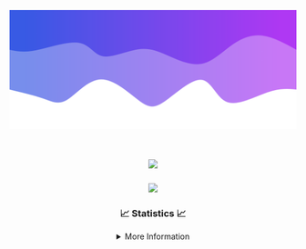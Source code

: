 ![Header](./IMG_4001.png)
<div align="center">

<h1 align="center">
  <a href="https://git.io/typing-svg">
    <img src="https://readme-typing-svg.herokuapp.com/?lines=Welcome+to+my+profile!+👋;JavaScript+developer.;&center=true&size=25">
  </a>
</h1>

<p align="center">
  <img src="https://lanyard.cnrad.dev/api/624702585596805130" />
</p>

### 📈 Statistics 📈
<details>
    <summary>More Information</summary>
    <br/>

<!--START_SECTION:waka-->
![Code Time](http://img.shields.io/badge/Code%20Time-185%20hrs%2014%20mins-blue)

![Profile Views](http://img.shields.io/badge/Profile%20Views-0-blue)

**🐱 My GitHub Data** 

> 📦 2.5 kB Used in GitHub's Storage 
 > 
> 🏆 3 Contributions in the Year 2024
 > 
> 🚫 Not Opted to Hire
 > 
> 📜 5 Public Repositories 
 > 
> 🔑 1 Private Repositories 
 > 
**I'm an Early 🐤** 

```text
🌞 Morning                365 commits         ███████░░░░░░░░░░░░░░░░░░   29.01 % 
🌆 Daytime                435 commits         █████████░░░░░░░░░░░░░░░░   34.58 % 
🌃 Evening                415 commits         ████████░░░░░░░░░░░░░░░░░   32.99 % 
🌙 Night                  43 commits          █░░░░░░░░░░░░░░░░░░░░░░░░   03.42 % 
```
📅 **I'm Most Productive on Wednesday** 

```text
Monday                   153 commits         ███░░░░░░░░░░░░░░░░░░░░░░   12.16 % 
Tuesday                  167 commits         ███░░░░░░░░░░░░░░░░░░░░░░   13.28 % 
Wednesday                298 commits         ██████░░░░░░░░░░░░░░░░░░░   23.69 % 
Thursday                 268 commits         █████░░░░░░░░░░░░░░░░░░░░   21.30 % 
Friday                   141 commits         ███░░░░░░░░░░░░░░░░░░░░░░   11.21 % 
Saturday                 107 commits         ██░░░░░░░░░░░░░░░░░░░░░░░   08.51 % 
Sunday                   124 commits         ██░░░░░░░░░░░░░░░░░░░░░░░   09.86 % 
```


📊 **This Week I Spent My Time On** 

```text
🕑︎ Time Zone: America/New_York

💬 Programming Languages: 
Java                     15 hrs 53 mins      ██████████████████████░░░   87.69 % 
Kotlin                   1 hr 5 mins         ██░░░░░░░░░░░░░░░░░░░░░░░   06.00 % 
XML                      59 mins             █░░░░░░░░░░░░░░░░░░░░░░░░   05.45 % 
YAML                     6 mins              ░░░░░░░░░░░░░░░░░░░░░░░░░   00.59 % 
Groovy                   2 mins              ░░░░░░░░░░░░░░░░░░░░░░░░░   00.23 % 

🔥 Editors: 
IntelliJ                 18 hrs 7 mins       █████████████████████████   100.00 % 

🐱‍💻 Projects: 
Sodium                   8 hrs 57 mins       ████████████░░░░░░░░░░░░░   49.42 % 
Mercury                  4 hrs 4 mins        ██████░░░░░░░░░░░░░░░░░░░   22.47 % 
hcf                      2 hrs 26 mins       ███░░░░░░░░░░░░░░░░░░░░░░   13.46 % 
Sacred Network           1 hr 16 mins        ██░░░░░░░░░░░░░░░░░░░░░░░   07.01 % 
shard                    34 mins             █░░░░░░░░░░░░░░░░░░░░░░░░   03.22 % 

💻 Operating System: 
Windows                  18 hrs 7 mins       █████████████████████████   100.00 % 
```

**I Mostly Code in Java** 

```text
Java                     25 repos            ██████████████████████░░░   89.29 % 
JavaScript               2 repos             ██░░░░░░░░░░░░░░░░░░░░░░░   07.14 % 
C++                      1 repo              █░░░░░░░░░░░░░░░░░░░░░░░░   03.57 % 
```



**Timeline**

![Lines of Code chart](https://raw.githubusercontent.com/DevDipin/DevDipin/main/assets/bar_graph.png)


 Last Updated on 27/03/2024 14:10:31 UTC
<!--END_SECTION:waka-->

![Footer](./IMG_4002.png)